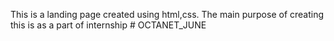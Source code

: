 This is a landing page created using html,css. The main purpose of creating this is as a part of internship # OCTANET_JUNE